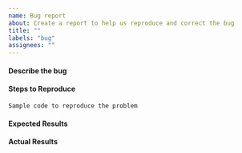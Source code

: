 ```yaml
---
name: Bug report
about: Create a report to help us reproduce and correct the bug
title: ""
labels: "bug"
assignees: ""
---
```


<!--
Before submitting a bug, please make sure the issue hasn't been already
addressed by searching through the past issues.
-->

#### Describe the bug

<!--
A clear and concise description of what the bug is.
-->

#### Steps to Reproduce

<!--
Please add a minimal example to reproduce the error.
In short, we would like to be able to get the same
result as you so that we can easily fix the bug.

Feel free to use screenshots to show what is happening.
-->

    Sample code to reproduce the problem

#### Expected Results

<!-- Example: The chart should display properly and scale with window size. Please describe the expected results.-->

#### Actual Results

<!-- Please paste or specifically describe the actual output. -->

<!-- Thanks for contributing! -->
